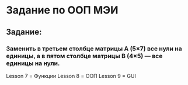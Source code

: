 # Задание по ООП МЭИ
## Задание:
### Заменить в третьем столбце матрицы A (5×7) все нули на единицы, а в пятом столбце матрицы B (4×5) — все единицы на нули.
Lesson 7 = Функции
Lesson 8 = ООП
Lesson 9 = GUI